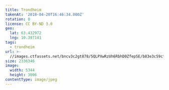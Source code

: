 ```yaml
---
title: Trondheim
takenAt: '2018-04-20T16:46:34.000Z'
rotation: 0
license: CC BY-ND 3.0
geo:
  lat: 63.432972
  lng: 10.397141
tags:
  - trondheim
url: >-
  //images.ctfassets.net/bncv3c2gt878/5QLPXwRzUh6RbhD0ZfepSE/b83e3c59cfdfa3812d6de8f6a293b5ae/trondheim_41713889111_o
size: 2336346
image:
  width: 5344
  height: 3006
contentType: image/jpeg
---
```


